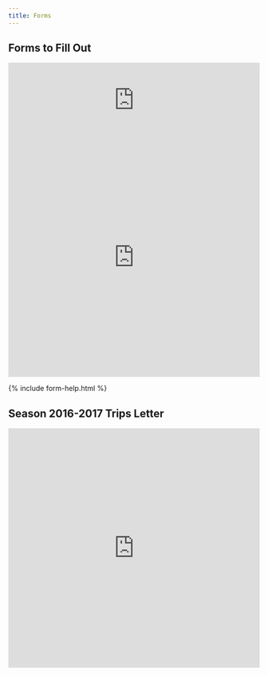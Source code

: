 ```yaml
---
title: Forms
---
```

## Forms to Fill Out

<div class="iframe-doc">
  <iframe src="https://drive.google.com/a/fpsct.org/file/d/0B73oD9WuzOePeXQ1eVZ4RTN5TzRIZ0FXbTVwUXYycDdDNGE0/preview" width="100%" frameborder="0"></iframe>
</div><div class="iframe-doc">
  <iframe src="https://drive.google.com/a/fpsct.org/file/d/0B2By5Y_DrT_RU1FreS1rQjcza1U/preview" width="100%" height="480" frameborder="0"></iframe>
</div>

{% include form-help.html %}

## Season 2016-2017 Trips Letter
<div class="iframe-doc">
  <iframe src="https://drive.google.com/file/d/0B73oD9WuzOePVWlBa3RaRnhBUzg/preview" width="100%" height="480" frameborder="0"></iframe>
</div>
